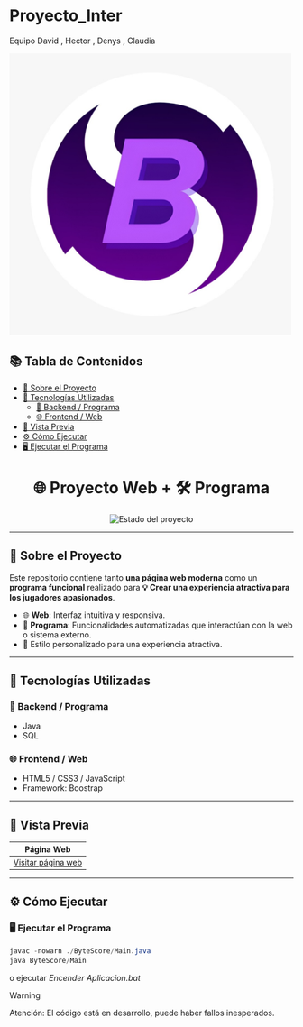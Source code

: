 # Proyecto_Inter
Equipo David , Hector , Denys , Claudia

<img src="./Logo/WhatsApp Image 2025-05-19 at 12.47.28.jpeg" alt="Description" width="500" height="500">

## 📚 Tabla de Contenidos

- [🧠 Sobre el Proyecto](#-sobre-el-proyecto)
- [🚀 Tecnologías Utilizadas](#-tecnologías-utilizadas)
  - [🔧 Backend / Programa](#-backend--programa)
  - [🌐 Frontend / Web](#-frontend--web)
- [🌈 Vista Previa](#-vista-previa)
- [⚙️ Cómo Ejecutar](#️-cómo-ejecutar)
- [🖥️ Ejecutar el Programa](#️-ejecutar-el-programa)


<h1 align="center">🌐 Proyecto Web + 🛠️ Programa</h1>

<p align="center">
  <img src="https://img.shields.io/badge/Estado-En%20Desarrollo-blue" alt="Estado del proyecto">
</p>

---

## 🧠 Sobre el Proyecto

Este repositorio contiene tanto **una página web moderna** como un **programa funcional** realizado para **💡 Crear una experiencia atractiva para los jugadores apasionados**.

- 🌐 **Web**: Interfaz intuitiva y responsiva.
- 🧩 **Programa**: Funcionalidades automatizadas que interactúan con la web o sistema externo.
- 🎨 Estilo personalizado para una experiencia atractiva.

---

## 🚀 Tecnologías Utilizadas

### 🔧 Backend / Programa
- Java
- SQL 

### 🌐 Frontend / Web
- HTML5 / CSS3 / JavaScript 
- Framework: Boostrap

---

## 🌈 Vista Previa

| Página Web | 
|------------|
| [Visitar página web](https://david1daw.neocities.org/)| 

---

## ⚙️ Cómo Ejecutar

### 🖥️ Ejecutar el Programa

```java
javac -nowarn ./ByteScore/Main.java
java ByteScore/Main
```
o ejecutar *Encender Aplicacion.bat*

> [!WARNING]  
> Atención: El código está en desarrollo, puede haber fallos inesperados.
